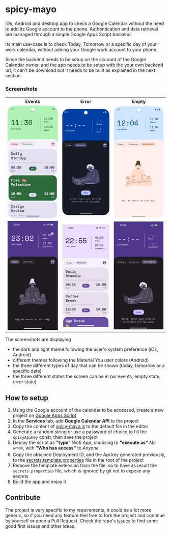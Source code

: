 # spicy-mayo

iOs, Android and desktop app to check a Google Calendar without the need to add its Google account to the phone.
Authentication and data retrieval are managed through a simple Google Apps Script backend.

Its main use-case is to check Today, Tomorrow or a specific day of your work calendar, without adding your Google work account to your phone.

Since the backend needs to be setup on the account of the Google Calendar owner, and the app needs to be setup with the your own backend url, it can't be download but it needs to be built as explained in the next section.

### Screenshots

 <table>
  <tr>
    <th>Events</th>
    <th>Error</th>
    <th>Empty</th>
  </tr>
  <tr>
    <td><img src="docs/screenshot-android-1.png"/></td>
    <td><img src="docs/screenshot-android-2.png"/></td>
    <td><img src="docs/screenshot-android-3.png"/></td>
  </tr>
  <tr>
    <td><img src="docs2/screenshot-ios-1.png"/></td>
    <td><img src="docs2/screenshot-ios-2.png"/></td>
    <td><img src="docs2/screenshot-ios-3.png"/></td>
  </tr>
</table>

The screenshots are displaying
- the dark and light theme following the user's system preference (iOs, Android)
- different themes following the Material You user colors (Android)
- the three different types of day that can be shown (today, tomorrow or a specific date)
- the three different states the screen can be in (w/ events, empty state, error state)

## How to setup

1. Using the Google account of the calendar to be accessed, create a new project on [Google Apps Script](https://script.google.com/home)
2. In the **Services** tab, add **Google Calendar API** to the project
3. Copy the content of [spicy-mayo.js](spicy-mayo.js) to the default file in the editor
4. Generate a random string or use a password of choice to fill the `spicyApiKey` const, then save the project
5. Deploy the script as **"type"** <i>Web App</i>, choosing to **"execute as"** <i>Me <sub><sup>(email)</sup></sub></i>, with **"Who has access"** to <i>Anyone</i>
6. Copy the obtained Deployment ID, and the Api key generated previously, to the [secrets.template.properties](secrets.template.properties) file in the root of the project
7. Remove the template extension from the file, so to have as result the `secrets.properties` file, which is ignored by git not to expose any secrets
8. Build the app and enjoy it

## Contribute

The project is very specific to my requirements, it could be a lot more generic, so if you need any feature feel free to fork the project and continue by yourself or open a Pull Request.
Check the repo's [issues](/../../issues) to find some good first issues and other ideas.
